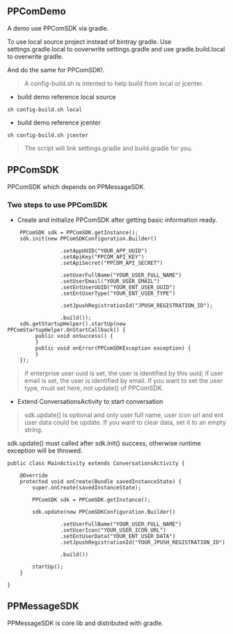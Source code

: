
## PPComDemo 

A demo use PPComSDK via gradle.

To use local source project instead of bintray gradle. Use settings.gradle.local to ooverwrite settings.gradle and use gradle.build.local to overwrite gradle.

And do the same for PPComSDK!.

> A config-build.sh is intented to help build from local or jcenter.

* build demo reference local source

```
sh config-build.sh local
```

* build demo reference jcenter

```
sh config-build.sh jcenter
```

> The script will link settings.gradle and build.gradle for you.


## PPComSDK

PPComSDK which depends on PPMessageSDK.

### Two steps to use PPComSDK

* Create and initialize PPComSDK after getting basic information ready.


```
    PPComSDK sdk = PPComSDK.getInstance();
    sdk.init(new PPComSDKConfiguration.Builder()
    
                 .setAppUUID("YOUR_APP_UUID")
                 .setApiKey("PPCOM_API_KEY")
                 .setApiSecret("PPCOM_API_SECRET")
                 
                 .setUserFullName("YOUR_USER_FULL_NAME")
                 .setUserEmail("YOUR_USER_EMAIL")
                 .setEntUserUUID("YOUR_ENT_USER_UUID")
                 .setEntUserType("YOUR_ENT_USER_TYPE")

                 .setJpushRegistrationId("JPUSH_REGISTRATION_ID");

                 .build());
    sdk.getStartupHelper().startUp(new PPComStartupHelper.OnStartCallback() {
         public void onSuccess() {
         }
         public void onError(PPComSDKException exception) {
         }
    });
```

> If enterprise user uuid is set, the user is identified by this uuid;
if user email is set, the user is identified by email.
If you want to set the user type, must set here, not update() of PPComSDK.


* Extend ConversationsActivity to start conversation

> sdk.update() is optional and only user full name, user icon url and ent user data could be update.
If you want to clear data, set it to an empty string.

sdk.update() must called after sdk.init() success, otherwise runtime exception will be throwed.


```
public class MainActivity extends ConversationsActivity {

    @Override
    protected void onCreate(Bundle savedInstanceState) {
        super.onCreate(savedInstanceState);

        PPComSDK sdk = PPComSDK.getInstance();

        sdk.update(new PPComSDKConfiguration.Builder()
        
                 .setUserFullName("YOUR_USER_FULL_NAME")
                 .setUserIcon("YOUR_USER_ICON_URL")
                 .setEntUserData("YOUR_ENT_USER_DATA")
                 .setJpushRegistrationId("YOUR_JPUSH_REGISTRATION_ID")
                 
                 .build())

        startUp();
    }

}

```



## PPMessageSDK

PPMessageSDK is core lib and distributed with gradle.

